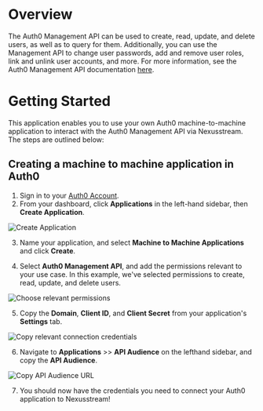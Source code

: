 # Overview

The Auth0 Management API can be used to create, read, update,
and delete users, as well as to query for them. Additionally, you can
use the Management API to change user passwords, add and remove user roles,
link and unlink user accounts, and more. For more information, see the Auth0 Management API documentation [here](https://auth0.com/docs/api/management/v2).

# Getting Started

This application enables you to use your own Auth0 machine-to-machine application to interact with the Auth0 Management API via Nexusstream. The steps are outlined below:

## Creating a machine to machine application in Auth0

1. Sign in to your [Auth0 Account](https://auth0.com/api/auth/login?redirectTo=dashboard).
2. From your dashboard, click **Applications** in the left-hand sidebar, then **Create Application**.

  ![Create Application](https://res.cloudinary.com/dpenc2lit/image/upload/v1702076532/Screenshot_2023-12-08_at_3.01.19_PM_xjpbbp.png)

3. Name your application, and select **Machine to Machine Applications** and click **Create**.

4. Select **Auth0 Management API**, and add the permissions relevant to your use case. In this example, we've selected permissions to create, read, update, and delete users. 

  ![Choose relevant permissions](https://res.cloudinary.com/dpenc2lit/image/upload/v1702076913/Screenshot_2023-12-08_at_3.08.28_PM_hg5nbq.png)

5. Copy the **Domain**, **Client ID**, and **Client Secret** from your application's **Settings** tab.

  ![Copy relevant connection credentials](https://res.cloudinary.com/dpenc2lit/image/upload/v1702077093/Screenshot_2023-12-08_at_3.11.28_PM_ril458.png)

6. Navigate to **Applications** >> **API Audience** on the lefthand sidebar, and copy the **API Audience**.
   
  ![Copy API Audience URL](https://res.cloudinary.com/dpenc2lit/image/upload/v1702077306/Screenshot_2023-12-08_at_3.14.54_PM_blz4pg.png)

7. You should now have the credentials you need to connect your Auth0 application to Nexusstream!
